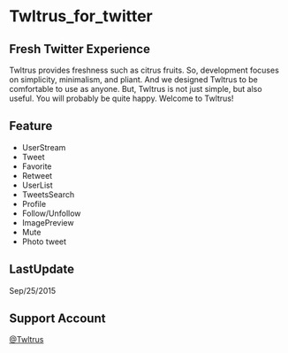 # Twltrus_for_twitter
## Fresh Twitter Experience
Twltrus provides freshness such as citrus fruits. So, development focuses on simplicity, minimalism, and pliant. And we designed Twltrus to be comfortable to use as anyone. But, Twltrus is not just simple, but also useful. You will probably be quite happy. Welcome to Twltrus!

## Feature
- UserStream
- Tweet
- Favorite
- Retweet
- UserList
- TweetsSearch
- Profile
- Follow/Unfollow
- ImagePreview
- Mute
- Photo tweet

## LastUpdate
Sep/25/2015

## Support Account
[@Twltrus](https://twitter.com/Twltrus)
